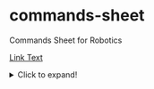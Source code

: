 # commands-sheet
Commands Sheet for Robotics

[Link Text](git-commands.md)

<details>
<summary>Click to expand!</summary>

```markdown
# commands-sheet
Commands Sheet for Robotics

[Link Text](git-commands.md)